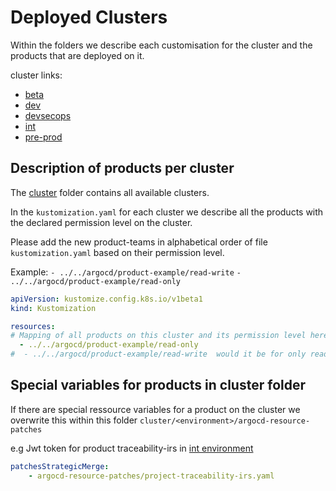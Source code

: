 # Deployed Clusters

Within the folders we describe each customisation for the cluster and the products that are deployed on it.

cluster links:

- [beta](../cluster/beta)
- [dev](../cluster/dev)
- [devsecops](../cluster/devsecops-testing/)
- [int](../cluster/int)
- [pre-prod](../cluster/pre-prod)

## Description of products per cluster

The [cluster](../cluster) folder contains all available clusters.

In the `kustomization.yaml` for each cluster we describe all the products with the declared permission level on the cluster.

Please add the new product-teams in alphabetical order of file `kustomization.yaml` based on their permission level.

Example:
`- ../../argocd/product-example/read-write`
`- ../../argocd/product-example/read-only`

```yaml
apiVersion: kustomize.config.k8s.io/v1beta1
kind: Kustomization

resources:
# Mapping of all products on this cluster and its permission level here in example for read-only permissions
  - ../../argocd/product-example/read-only
#  - ../../argocd/product-example/read-write  would it be for only read-write permissions
```
## Special variables for products in cluster folder

If there are special ressource variables for a product on the cluster we overwrite this within this folder `cluster/<environment>/argocd-resource-patches`

e.g Jwt token for product traceability-irs in [int environment](cluster/int/argocd-resource-patches/)
``` yaml
patchesStrategicMerge:
    - argocd-resource-patches/project-traceability-irs.yaml
```